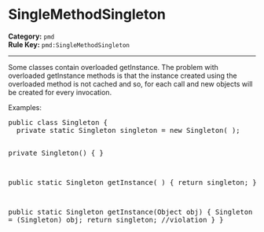 # SingleMethodSingleton
**Category:** `pmd`<br/>
**Rule Key:** `pmd:SingleMethodSingleton`<br/>


-----

<p>
  Some classes contain overloaded getInstance. The problem with overloaded getInstance methods is that the instance
  created using the overloaded method is not cached and so, for each call and new objects will be created for every
  invocation.
</p>

<p>Examples:</p>
<pre>
public class Singleton {
  private static Singleton singleton = new Singleton( );

  private Singleton() { }

  public static Singleton getInstance( ) {
    return singleton;
  }

  public static Singleton getInstance(Object obj) {
    Singleton singleton = (Singleton) obj;
    return singleton; //violation
  }
}
</pre>
